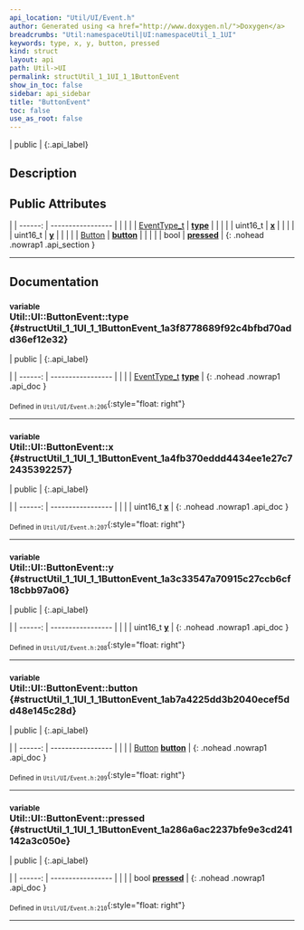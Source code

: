 ```yaml
---
api_location: "Util/UI/Event.h"
author: Generated using <a href="http://www.doxygen.nl/">Doxygen</a>
breadcrumbs: "Util:namespaceUtil|UI:namespaceUtil_1_1UI"
keywords: type, x, y, button, pressed
kind: struct
layout: api
path: Util->UI
permalink: structUtil_1_1UI_1_1ButtonEvent
show_in_toc: false
sidebar: api_sidebar
title: "ButtonEvent"
toc: false
use_as_root: false
---
```


| public |
{:.api_label}

## Description





## Public Attributes

|
| ------: | ----------------- |
|  | |
| [EventType_t](namespaceUtil_1_1UI#namespaceUtil_1_1UI_1ab1a897c2e8040eef66590f56a4d3559e) | **[type](#structUtil_1_1UI_1_1ButtonEvent_1a3f8778689f92c4bfbd70add36ef12e32)**  |
|  | |
| uint16_t | **[x](#structUtil_1_1UI_1_1ButtonEvent_1a4fb370eddd4434ee1e27c72435392257)**  |
|  | |
| uint16_t | **[y](#structUtil_1_1UI_1_1ButtonEvent_1a3c33547a70915c27ccb6cf18cbb97a06)**  |
|  | |
| [Button](namespaceUtil_1_1UI#namespaceUtil_1_1UI_1a3a66cec0c1cbd5d64a140df3f06dba63) | **[button](#structUtil_1_1UI_1_1ButtonEvent_1ab7a4225dd3b2040ecef5dd48e145c28d)**  |
|  | |
| bool | **[pressed](#structUtil_1_1UI_1_1ButtonEvent_1a286a6ac2237bfe9e3cd241142a3c050e)**  |
{: .nohead .nowrap1 .api_section }


-------------------------------------------------------------------

## Documentation

### <small>variable</small><br/> Util::UI::ButtonEvent::type {#structUtil_1_1UI_1_1ButtonEvent_1a3f8778689f92c4bfbd70add36ef12e32}

| public |
{:.api_label}

|
| ------: | ----------------- |
|  |
| [EventType_t](namespaceUtil_1_1UI#namespaceUtil_1_1UI_1ab1a897c2e8040eef66590f56a4d3559e) **[type](#structUtil_1_1UI_1_1ButtonEvent_1a3f8778689f92c4bfbd70add36ef12e32)**  |
{: .nohead .nowrap1 .api_doc }





<sub>Defined in `Util/UI/Event.h:206`</sub>{:style="float: right"}

-------------------------------------------------------------------

### <small>variable</small><br/> Util::UI::ButtonEvent::x {#structUtil_1_1UI_1_1ButtonEvent_1a4fb370eddd4434ee1e27c72435392257}

| public |
{:.api_label}

|
| ------: | ----------------- |
|  |
| uint16_t **[x](#structUtil_1_1UI_1_1ButtonEvent_1a4fb370eddd4434ee1e27c72435392257)**  |
{: .nohead .nowrap1 .api_doc }





<sub>Defined in `Util/UI/Event.h:207`</sub>{:style="float: right"}

-------------------------------------------------------------------

### <small>variable</small><br/> Util::UI::ButtonEvent::y {#structUtil_1_1UI_1_1ButtonEvent_1a3c33547a70915c27ccb6cf18cbb97a06}

| public |
{:.api_label}

|
| ------: | ----------------- |
|  |
| uint16_t **[y](#structUtil_1_1UI_1_1ButtonEvent_1a3c33547a70915c27ccb6cf18cbb97a06)**  |
{: .nohead .nowrap1 .api_doc }





<sub>Defined in `Util/UI/Event.h:208`</sub>{:style="float: right"}

-------------------------------------------------------------------

### <small>variable</small><br/> Util::UI::ButtonEvent::button {#structUtil_1_1UI_1_1ButtonEvent_1ab7a4225dd3b2040ecef5dd48e145c28d}

| public |
{:.api_label}

|
| ------: | ----------------- |
|  |
| [Button](namespaceUtil_1_1UI#namespaceUtil_1_1UI_1a3a66cec0c1cbd5d64a140df3f06dba63) **[button](#structUtil_1_1UI_1_1ButtonEvent_1ab7a4225dd3b2040ecef5dd48e145c28d)**  |
{: .nohead .nowrap1 .api_doc }





<sub>Defined in `Util/UI/Event.h:209`</sub>{:style="float: right"}

-------------------------------------------------------------------

### <small>variable</small><br/> Util::UI::ButtonEvent::pressed {#structUtil_1_1UI_1_1ButtonEvent_1a286a6ac2237bfe9e3cd241142a3c050e}

| public |
{:.api_label}

|
| ------: | ----------------- |
|  |
| bool **[pressed](#structUtil_1_1UI_1_1ButtonEvent_1a286a6ac2237bfe9e3cd241142a3c050e)**  |
{: .nohead .nowrap1 .api_doc }





<sub>Defined in `Util/UI/Event.h:210`</sub>{:style="float: right"}

-------------------------------------------------------------------

